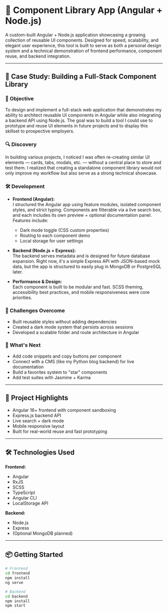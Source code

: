 # 🧩 Component Library App (Angular + Node.js)

A custom-built Angular + Node.js application showcasing a growing collection of reusable UI components. Designed for speed, scalability, and elegant user experience, this tool is built to serve as both a personal design system and a technical demonstration of frontend performance, component reuse, and backend integration.

---

## 🧠 Case Study: Building a Full-Stack Component Library

### 🎯 Objective

To design and implement a full-stack web application that demonstrates my ability to architect reusable UI components in Angular while also integrating a backend API using Node.js. The goal was to build a tool I could use to prototype and reuse UI elements in future projects and to display this skillset to prospective employers.

### 🔍 Discovery

In building various projects, I noticed I was often re-creating similar UI elements — cards, tabs, modals, etc. — without a central place to store and test them. I realized that creating a standalone component library would not only improve my workflow but also serve as a strong technical showcase.

### 🛠️ Development

- **Frontend (Angular):**  
  I structured the Angular app using feature modules, isolated component styles, and strict typing. Components are filterable via a live search box, and each includes its own preview + optional documentation panel.  
  Features include:
  - Dark mode toggle (CSS custom properties)
  - Routing to each component demo
  - Local storage for user settings

- **Backend (Node.js + Express):**  
  The backend serves metadata and is designed for future database expansion. Right now, it's a simple Express API with JSON-based mock data, but the app is structured to easily plug in MongoDB or PostgreSQL later.

- **Performance & Design:**  
  Each component is built to be modular and fast. SCSS theming, accessibility best practices, and mobile responsiveness were core priorities.

### 🧪 Challenges Overcome

- Built reusable styles without adding dependencies
- Created a dark mode system that persists across sessions
- Developed a scalable folder and route architecture in Angular

### 🌱 What's Next

- Add code snippets and copy buttons per component
- Connect with a CMS (like my Python blog backend) for live documentation
- Build a favorites system to "star" components
- Add test suites with Jasmine + Karma

---

## 🚀 Project Highlights

- Angular 16+ frontend with component sandboxing
- Express.js backend API
- Live search + dark mode
- Mobile responsive layout
- Built for real-world reuse and fast prototyping

---

## 🛠️ Technologies Used

**Frontend:**
- Angular
- RxJS
- SCSS
- TypeScript
- Angular CLI
- LocalStorage API

**Backend:**
- Node.js
- Express
- (Optional MongoDB planned)

---

## 📦 Getting Started

```bash
# Frontend
cd frontend
npm install
ng serve

# Backend
cd backend
npm install
npm start
